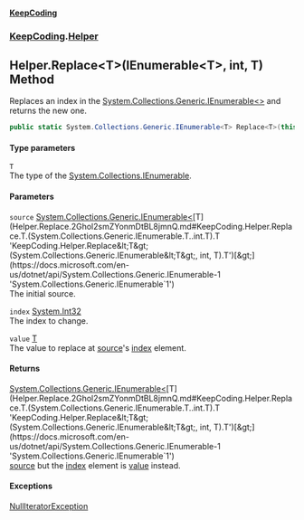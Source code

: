 #### [KeepCoding](index.md 'index')
### [KeepCoding](KeepCoding.md 'KeepCoding').[Helper](Helper.md 'KeepCoding.Helper')
## Helper.Replace&lt;T&gt;(IEnumerable&lt;T&gt;, int, T) Method
Replaces an index in the [System.Collections.Generic.IEnumerable&lt;&gt;](https://docs.microsoft.com/en-us/dotnet/api/System.Collections.Generic.IEnumerable-1 'System.Collections.Generic.IEnumerable`1') and returns the new one.  
```csharp
public static System.Collections.Generic.IEnumerable<T> Replace<T>(this System.Collections.Generic.IEnumerable<T> source, int index, T value);
```
#### Type parameters
<a name='KeepCoding.Helper.Replace.T.(System.Collections.Generic.IEnumerable.T..int.T).T'></a>
`T`  
The type of the [System.Collections.IEnumerable](https://docs.microsoft.com/en-us/dotnet/api/System.Collections.IEnumerable 'System.Collections.IEnumerable').
  
#### Parameters
<a name='KeepCoding.Helper.Replace.T.(System.Collections.Generic.IEnumerable.T..int.T).source'></a>
`source` [System.Collections.Generic.IEnumerable&lt;](https://docs.microsoft.com/en-us/dotnet/api/System.Collections.Generic.IEnumerable-1 'System.Collections.Generic.IEnumerable`1')[T](Helper.Replace.2Ghol2smZYonmDtBL8jmnQ.md#KeepCoding.Helper.Replace.T.(System.Collections.Generic.IEnumerable.T..int.T).T 'KeepCoding.Helper.Replace&lt;T&gt;(System.Collections.Generic.IEnumerable&lt;T&gt;, int, T).T')[&gt;](https://docs.microsoft.com/en-us/dotnet/api/System.Collections.Generic.IEnumerable-1 'System.Collections.Generic.IEnumerable`1')  
The initial source.
  
<a name='KeepCoding.Helper.Replace.T.(System.Collections.Generic.IEnumerable.T..int.T).index'></a>
`index` [System.Int32](https://docs.microsoft.com/en-us/dotnet/api/System.Int32 'System.Int32')  
The index to change.
  
<a name='KeepCoding.Helper.Replace.T.(System.Collections.Generic.IEnumerable.T..int.T).value'></a>
`value` [T](Helper.Replace.2Ghol2smZYonmDtBL8jmnQ.md#KeepCoding.Helper.Replace.T.(System.Collections.Generic.IEnumerable.T..int.T).T 'KeepCoding.Helper.Replace&lt;T&gt;(System.Collections.Generic.IEnumerable&lt;T&gt;, int, T).T')  
The value to replace at [source](Helper.Replace.2Ghol2smZYonmDtBL8jmnQ.md#KeepCoding.Helper.Replace.T.(System.Collections.Generic.IEnumerable.T..int.T).source 'KeepCoding.Helper.Replace&lt;T&gt;(System.Collections.Generic.IEnumerable&lt;T&gt;, int, T).source')'s [index](Helper.Replace.2Ghol2smZYonmDtBL8jmnQ.md#KeepCoding.Helper.Replace.T.(System.Collections.Generic.IEnumerable.T..int.T).index 'KeepCoding.Helper.Replace&lt;T&gt;(System.Collections.Generic.IEnumerable&lt;T&gt;, int, T).index') element.
  
#### Returns
[System.Collections.Generic.IEnumerable&lt;](https://docs.microsoft.com/en-us/dotnet/api/System.Collections.Generic.IEnumerable-1 'System.Collections.Generic.IEnumerable`1')[T](Helper.Replace.2Ghol2smZYonmDtBL8jmnQ.md#KeepCoding.Helper.Replace.T.(System.Collections.Generic.IEnumerable.T..int.T).T 'KeepCoding.Helper.Replace&lt;T&gt;(System.Collections.Generic.IEnumerable&lt;T&gt;, int, T).T')[&gt;](https://docs.microsoft.com/en-us/dotnet/api/System.Collections.Generic.IEnumerable-1 'System.Collections.Generic.IEnumerable`1')  
[source](Helper.Replace.2Ghol2smZYonmDtBL8jmnQ.md#KeepCoding.Helper.Replace.T.(System.Collections.Generic.IEnumerable.T..int.T).source 'KeepCoding.Helper.Replace&lt;T&gt;(System.Collections.Generic.IEnumerable&lt;T&gt;, int, T).source') but the [index](Helper.Replace.2Ghol2smZYonmDtBL8jmnQ.md#KeepCoding.Helper.Replace.T.(System.Collections.Generic.IEnumerable.T..int.T).index 'KeepCoding.Helper.Replace&lt;T&gt;(System.Collections.Generic.IEnumerable&lt;T&gt;, int, T).index') element is [value](Helper.Replace.2Ghol2smZYonmDtBL8jmnQ.md#KeepCoding.Helper.Replace.T.(System.Collections.Generic.IEnumerable.T..int.T).value 'KeepCoding.Helper.Replace&lt;T&gt;(System.Collections.Generic.IEnumerable&lt;T&gt;, int, T).value') instead.
#### Exceptions
[NullIteratorException](NullIteratorException.md 'KeepCoding.Internal.NullIteratorException')  
